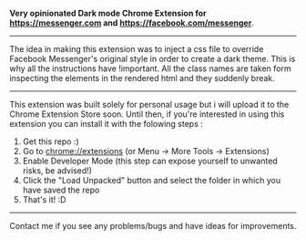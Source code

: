 **Very opinionated Dark mode Chrome Extension for https://messenger.com and https://facebook.com/messenger**.

---

The idea in making this extension was to inject a css file to override Facebook Messenger's original style in order to create a dark theme. This is why all the instructions have !important. All the class names are taken form inspecting the elements in the rendered html and they suddenly break.

---
This extension was built solely for personal usage but i will upload it to the Chrome Extension Store soon. Until then, if you're interested in using this extension you can install it with the folowing steps : 

 1. Get this repo :)
 2. Go to [chrome://extensions](chrome://extensions) (or Menu -> More Tools -> Extensions)
 3. Enable Developer Mode (this step can expose yourself to unwanted risks, be advised!)
 4. Click the "Load Unpacked" button and select the folder in which you have saved the repo
 5. That's it! :D

---

Contact me if you see any problems/bugs and have ideas for improvements.

